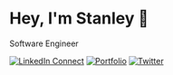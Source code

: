 # Hey, I'm Stanley 👋
Software Engineer

[![LinkedIn Connect](https://img.shields.io/badge/%20-LinkedIn-black?color=222244&labelColor=000000&logo=linkedin&logoColor=f5f7fe)](https://www.linkedin.com/in/stan0x01/)
[![Portfolio](https://img.shields.io/badge/%20-Portfolio-black?color=222244&labelColor=000000&logo=webflow&logoColor=f5f7fe)](https://iamstanlee.vercel.app)
[![Twitter](https://img.shields.io/badge/%20-Twitter-black?color=222244&labelColor=000000&logo=twitter&logoColor=f5f7fe)](https://twitter.com/iamstanlee_)
